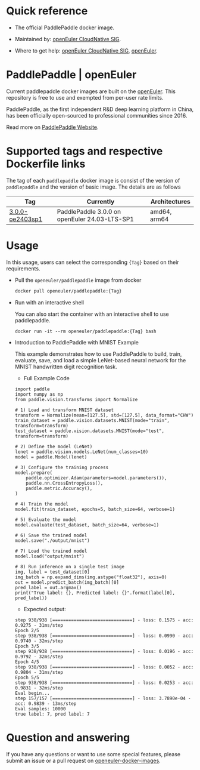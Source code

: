 # Quick reference

- The official PaddlePaddle docker image.

- Maintained by: [openEuler CloudNative SIG](https://gitee.com/openeuler/cloudnative).

- Where to get help: [openEuler CloudNative SIG](https://gitee.com/openeuler/cloudnative), [openEuler](https://gitee.com/openeuler/community).

# PaddlePaddle | openEuler
Current paddlepaddle docker images are built on the [openEuler](https://repo.openeuler.org/). This repository is free to use and exempted from per-user rate limits.

PaddlePaddle, as the first independent R&D deep learning platform in China, has been officially open-sourced to professional communities since 2016.

Read more on [PaddlePaddle Website](https://www.paddlepaddle.org.en/).

# Supported tags and respective Dockerfile links
The tag of each `paddlepaddle` docker image is consist of the version of `paddlepaddle` and the version of basic image. The details are as follows

|    Tag   |  Currently  |   Architectures  |
|----------|-------------|------------------|
|[3.0.0-oe2403sp1](https://gitee.com/openeuler/openeuler-docker-images/blob/master/Others/paddlepaddle/3.0.0/24.03-lts-sp1/Dockerfile)| PaddlePaddle 3.0.0 on openEuler 24.03-LTS-SP1 | amd64, arm64 |

# Usage
In this usage, users can select the corresponding `{Tag}` based on their requirements.

- Pull the `openeuler/paddlepaddle` image from docker

	```bash
	docker pull openeuler/paddlepaddle:{Tag}
	```
 
- Run with an interactive shell

    You can also start the container with an interactive shell to use paddlepaddle.
    ```
    docker run -it --rm openeuler/paddlepaddle:{Tag} bash
    ```

- Introduction to PaddlePaddle with MNIST Example

    This example demonstrates how to use PaddlePaddle to build, train, evaluate, save, and load a simple LeNet-based neural network for the MNIST handwritten digit recognition task.
  
    * Full Example Code
    ```
    import paddle
    import numpy as np
    from paddle.vision.transforms import Normalize

    # 1) Load and transform MNIST dataset
    transform = Normalize(mean=[127.5], std=[127.5], data_format="CHW")
    train_dataset = paddle.vision.datasets.MNIST(mode="train", transform=transform)
    test_dataset = paddle.vision.datasets.MNIST(mode="test", transform=transform)

    # 2) Define the model (LeNet)
    lenet = paddle.vision.models.LeNet(num_classes=10)
    model = paddle.Model(lenet)

    # 3) Configure the training process
    model.prepare(
        paddle.optimizer.Adam(parameters=model.parameters()),
        paddle.nn.CrossEntropyLoss(),
        paddle.metric.Accuracy(),
    )

    # 4) Train the model
    model.fit(train_dataset, epochs=5, batch_size=64, verbose=1)

    # 5) Evaluate the model
    model.evaluate(test_dataset, batch_size=64, verbose=1)

    # 6) Save the trained model
    model.save("./output/mnist")

    # 7) Load the trained model
    model.load("output/mnist")

    # 8) Run inference on a single test image
    img, label = test_dataset[0]
    img_batch = np.expand_dims(img.astype("float32"), axis=0)
    out = model.predict_batch(img_batch)[0]
    pred_label = out.argmax()
    print("True label: {}, Predicted label: {}".format(label[0], pred_label))
    ```

    * Expected output:
    ```
    step 938/938 [==============================] - loss: 0.1575 - acc: 0.9275 - 31ms/step                            
    Epoch 2/5
    step 938/938 [==============================] - loss: 0.0990 - acc: 0.9740 - 32ms/step                            
    Epoch 3/5
    step 938/938 [==============================] - loss: 0.0196 - acc: 0.9792 - 32ms/step                           
    Epoch 4/5
    step 938/938 [==============================] - loss: 0.0052 - acc: 0.9804 - 31ms/step                           
    Epoch 5/5
    step 938/938 [==============================] - loss: 0.0253 - acc: 0.9831 - 32ms/step                               
    Eval begin...
    step 157/157 [==============================] - loss: 3.7890e-04 - acc: 0.9839 - 13ms/step                           
    Eval samples: 10000
    true label: 7, pred label: 7
    ```

# Question and answering
If you have any questions or want to use some special features, please submit an issue or a pull request on [openeuler-docker-images](https://gitee.com/openeuler/openeuler-docker-images).